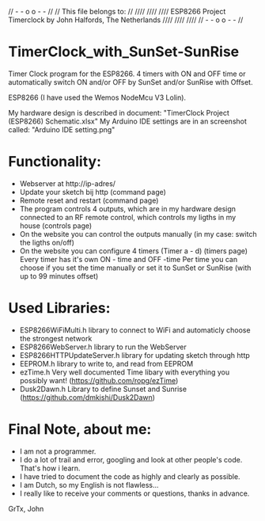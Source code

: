 //                                             - - o o - -                                       //
//                                         This file belongs to:                                 //
//// //// ////     ESP8266 Project Timerclock by John Halfords, The Netherlands      //// //// ////
//                                             - - o o - -                                       //

# TimerClock_with_SunSet-SunRise
Timer Clock program for the ESP8266.
4 timers with ON and OFF time or automatically switch ON and/or OFF by SunSet and/or SunRise with Offset.


ESP8266 (I have used the Wemos NodeMcu V3 Lolin).

My hardware design is described in document: "TimerClock Project (ESP8266) Schematic.xlsx"
My Arduino IDE settings are in an screenshot called: "Arduino IDE setting.png"


 Functionality:
 ==============
 - Webserver at http://ip-adres/
 - Update your sketch bij http (command page)
 - Remote reset and restart (command page)
 - The program controls 4 outputs, which are in my hardware design connected to an RF remote control,
   which controls my ligths in my house (controls page)
 - On the website you can control the outputs manually (in my case: switch the ligths on/off)
 - On the website you can configure 4 timers (Timer a - d) (timers page)
   Every timer has it's own ON - time and OFF -time
   Per time you can choose if you set the time manually or set it to SunSet or SunRise (with up to 99 minutes offset)
   
 Used Libraries:
 ===============
 - ESP8266WiFiMulti.h          library to connect to WiFi and automaticly choose the strongest network
 - ESP8266WebServer.h          library to run the WebServer
 - ESP8266HTTPUpdateServer.h   library for updating sketch through http
 - EEPROM.h                    library to write to, and read from EEPROM
 - ezTime.h                    Very well documented Time libary with everything you possibly want! (https://github.com/ropg/ezTime)
 - Dusk2Dawn.h                 Library to define Sunset and Sunrise (https://github.com/dmkishi/Dusk2Dawn)

 Final Note, about me:
 =====================
 - I am not a programmer.
 - I do a lot of trail and error, googling and look at other people's code. That's how i learn.
 - I have tried to document the code as highly and clearly as possible.
 - I am Dutch, so my English is not flawless...
 - I really like to receive your comments or questions, thanks in advance.
 
 GrTx, John